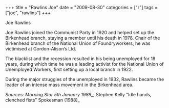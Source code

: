 +++
title = "Rawlins Joe"
date = "2009-08-30"
categories = ["r"]
tags = ["joe", "rawlins"]
+++

Joe Rawlins

Joe Rawlins joined the Communist Party in 1920 and helped set up the Birkenhead branch, staying a member until his death in 1978. Chair of the Birkenhead branch of the National Union of Foundryworkers, he was victimised at Gordon-Alison’s Ltd.

The blacklist and the recession resulted in his being unemployed for 18 years, during which time he was a leading activist for the National Union of Unemployed Workers, first setting up a local branch in 1922. 

During the major struggles of the unemployed in 1932, Rawlins became the leader of an intense mass movement in the Birkenhead area.

_Sources: Morning Star_ _5th January 1989__; Stephen Kelly “Idle hands, clenched fists” Spokesman (1988)_
